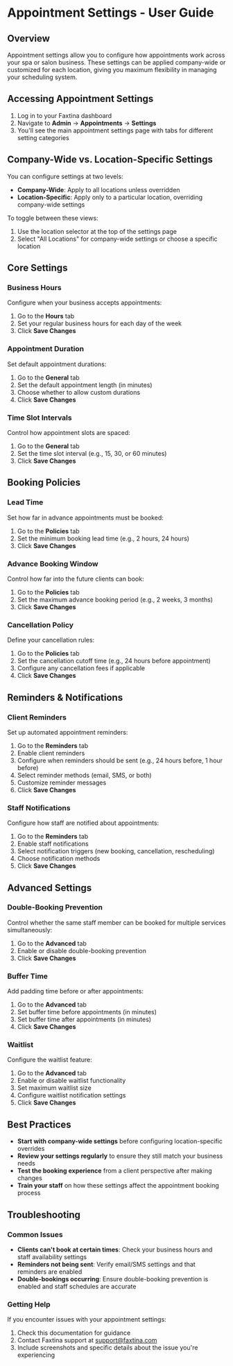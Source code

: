 # Appointment Settings - User Guide

## Overview

Appointment settings allow you to configure how appointments work across your spa or salon business. These settings can be applied company-wide or customized for each location, giving you maximum flexibility in managing your scheduling system.

## Accessing Appointment Settings

1. Log in to your Faxtina dashboard
2. Navigate to **Admin** → **Appointments** → **Settings**
3. You'll see the main appointment settings page with tabs for different setting categories

## Company-Wide vs. Location-Specific Settings

You can configure settings at two levels:

- **Company-Wide**: Apply to all locations unless overridden
- **Location-Specific**: Apply only to a particular location, overriding company-wide settings

To toggle between these views:
1. Use the location selector at the top of the settings page
2. Select "All Locations" for company-wide settings or choose a specific location

## Core Settings

### Business Hours

Configure when your business accepts appointments:

1. Go to the **Hours** tab
2. Set your regular business hours for each day of the week
3. Click **Save Changes**

### Appointment Duration

Set default appointment durations:

1. Go to the **General** tab
2. Set the default appointment length (in minutes)
3. Choose whether to allow custom durations
4. Click **Save Changes**

### Time Slot Intervals

Control how appointment slots are spaced:

1. Go to the **General** tab
2. Set the time slot interval (e.g., 15, 30, or 60 minutes)
3. Click **Save Changes**

## Booking Policies

### Lead Time

Set how far in advance appointments must be booked:

1. Go to the **Policies** tab
2. Set the minimum booking lead time (e.g., 2 hours, 24 hours)
3. Click **Save Changes**

### Advance Booking Window

Control how far into the future clients can book:

1. Go to the **Policies** tab
2. Set the maximum advance booking period (e.g., 2 weeks, 3 months)
3. Click **Save Changes**

### Cancellation Policy

Define your cancellation rules:

1. Go to the **Policies** tab
2. Set the cancellation cutoff time (e.g., 24 hours before appointment)
3. Configure any cancellation fees if applicable
4. Click **Save Changes**

## Reminders & Notifications

### Client Reminders

Set up automated appointment reminders:

1. Go to the **Reminders** tab
2. Enable client reminders
3. Configure when reminders should be sent (e.g., 24 hours before, 1 hour before)
4. Select reminder methods (email, SMS, or both)
5. Customize reminder messages
6. Click **Save Changes**

### Staff Notifications

Configure how staff are notified about appointments:

1. Go to the **Reminders** tab
2. Enable staff notifications
3. Select notification triggers (new booking, cancellation, rescheduling)
4. Choose notification methods
5. Click **Save Changes**

## Advanced Settings

### Double-Booking Prevention

Control whether the same staff member can be booked for multiple services simultaneously:

1. Go to the **Advanced** tab
2. Enable or disable double-booking prevention
3. Click **Save Changes**

### Buffer Time

Add padding time before or after appointments:

1. Go to the **Advanced** tab
2. Set buffer time before appointments (in minutes)
3. Set buffer time after appointments (in minutes)
4. Click **Save Changes**

### Waitlist

Configure the waitlist feature:

1. Go to the **Advanced** tab
2. Enable or disable waitlist functionality
3. Set maximum waitlist size
4. Configure waitlist notification settings
5. Click **Save Changes**

## Best Practices

- **Start with company-wide settings** before configuring location-specific overrides
- **Review your settings regularly** to ensure they still match your business needs
- **Test the booking experience** from a client perspective after making changes
- **Train your staff** on how these settings affect the appointment booking process

## Troubleshooting

### Common Issues

- **Clients can't book at certain times**: Check your business hours and staff availability settings
- **Reminders not being sent**: Verify email/SMS settings and that reminders are enabled
- **Double-bookings occurring**: Ensure double-booking prevention is enabled and staff schedules are accurate

### Getting Help

If you encounter issues with your appointment settings:

1. Check this documentation for guidance
2. Contact Faxtina support at support@faxtina.com
3. Include screenshots and specific details about the issue you're experiencing
